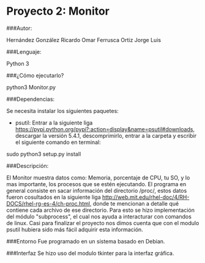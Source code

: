 # Proyecto 2: Monitor

###Autor:

Hernández González Ricardo Omar
Ferrusca Ortiz Jorge Luis

###Lenguaje:

Python 3

###¿Cómo ejecutarlo?

python3 Monitor.py

###Dependencias:

Se necesita instalar los siguientes paquetes:
* psutil:
Entrar a la siguiente liga https://pypi.python.org/pypi?:action=display&name=psutil#downloads, descargar la versión 5.4.1, descomprimirlo, entrar a la carpeta y escribir el siguiente comando en terminal:

sudo python3 setup.py install

###Descripción:

El Monitor muestra datos como: Memoria, porcentaje de CPU, tu SO, y lo mas importante, los procesos que se estén ejecutando.
El programa en general consiste en sacar información del directorio /proc/, estos datos fueron cosultados en la siguiente liga http://web.mit.edu/rhel-doc/4/RH-DOCS/rhel-rg-es-4/ch-proc.html, donde te mencionan a detalle qué contiene cada archivo de ese directorio. Para esto se hizo implementación del módulo "subprocess", el cual nos ayuda a interacturar con comandos de linux. Casi para finalizar el proyecto nos dimos cuenta que con el modulo psutil hubiera sido más fácil adquirir esta información.

###Entorno
Fue programado en un sistema basado en Debian.

###Interfaz
Se hizo uso del modulo tkinter para la interfaz gráfica.
